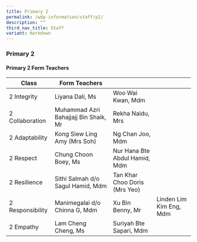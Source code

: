 ```yaml
---
title: Primary 2
permalink: /wdp-information/staff/p2/
description: ""
third_nav_title: Staff
variant: markdown
---
```

### **Primary 2**

#### **Primary 2 Form Teachers**

| Class | Form Teachers |  |  |
|---|---|---|---|
| 2 Integrity | Liyana Dali, Ms | Woo Wai Kwan, Mdm | 
| 2 Collaboration | Muhammad Azri Bahajjajj Bin Shaik, Mr | Rekha Naidu, Mrs |  
| 2 Adaptability | Kong Siew Ling Amy (Mrs Soh)  | Ng Chan Joo, Mdm |  
| 2 Respect | Chung Choon Boey, Ms | Nur Hana Bte Abdul Hamid, Mdm|   
| 2 Resilience | Sithi Salmah d/o Sagul Hamid, Mdm | Tan Khar Choo Doris (Mrs Yeo)|
| 2 Responsibility | Manimegalai d/o Chinna G, Mdm| Xu Bin Benny, Mr |Linden Lim Kim Eng, Mdm| 
| 2 Empathy | Lam Cheng Cheng, Ms | Suriyah Bte Sapari, Mdm |
